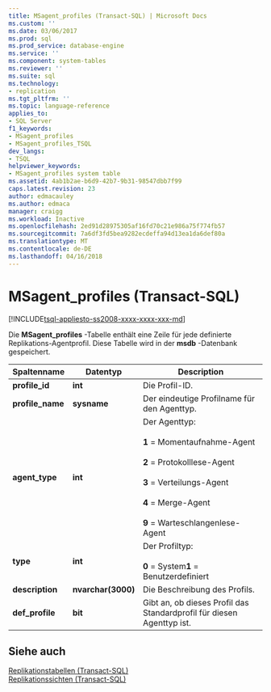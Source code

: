 ```yaml
---
title: MSagent_profiles (Transact-SQL) | Microsoft Docs
ms.custom: ''
ms.date: 03/06/2017
ms.prod: sql
ms.prod_service: database-engine
ms.service: ''
ms.component: system-tables
ms.reviewer: ''
ms.suite: sql
ms.technology:
- replication
ms.tgt_pltfrm: ''
ms.topic: language-reference
applies_to:
- SQL Server
f1_keywords:
- MSagent_profiles
- MSagent_profiles_TSQL
dev_langs:
- TSQL
helpviewer_keywords:
- MSagent_profiles system table
ms.assetid: 4ab1b2ae-b6d9-42b7-9b31-98547dbb7f99
caps.latest.revision: 23
author: edmacauley
ms.author: edmaca
manager: craigg
ms.workload: Inactive
ms.openlocfilehash: 2ed91d28975305af16fd70c21e986a75f774fb57
ms.sourcegitcommit: 7a6df3fd5bea9282ecdeffa94d13ea1da6def80a
ms.translationtype: MT
ms.contentlocale: de-DE
ms.lasthandoff: 04/16/2018
---
```

# <a name="msagentprofiles-transact-sql"></a>MSagent_profiles (Transact-SQL)
[!INCLUDE[tsql-appliesto-ss2008-xxxx-xxxx-xxx-md](../../includes/tsql-appliesto-ss2008-xxxx-xxxx-xxx-md.md)]

  Die **MSagent_profiles** -Tabelle enthält eine Zeile für jede definierte Replikations-Agentprofil. Diese Tabelle wird in der **msdb** -Datenbank gespeichert.  
  
|Spaltenname|Datentyp|Description|  
|-----------------|---------------|-----------------|  
|**profile_id**|**int**|Die Profil-ID.|  
|**profile_name**|**sysname**|Der eindeutige Profilname für den Agenttyp.|  
|**agent_type**|**int**|Der Agenttyp:<br /><br /> **1** = Momentaufnahme-Agent<br /><br /> **2** = Protokolllese-Agent<br /><br /> **3** = Verteilungs-Agent<br /><br /> **4** = Merge-Agent<br /><br /> **9** = Warteschlangenlese-Agent|  
|**type**|**int**|Der Profiltyp:<br /><br /> **0** = System**1** = Benutzerdefiniert|  
|**description**|**nvarchar(3000)**|Die Beschreibung des Profils.|  
|**def_profile**|**bit**|Gibt an, ob dieses Profil das Standardprofil für diesen Agenttyp ist.|  
  
## <a name="see-also"></a>Siehe auch  
 [Replikationstabellen &#40;Transact-SQL&#41;](../../relational-databases/system-tables/replication-tables-transact-sql.md)   
 [Replikationssichten &#40;Transact-SQL&#41;](../../relational-databases/system-views/replication-views-transact-sql.md)  
  
  
